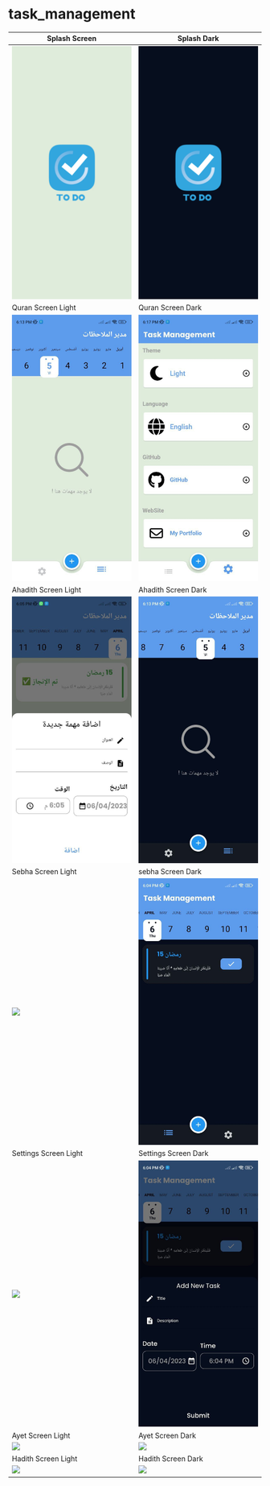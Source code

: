 # task_management

| Splash Screen | Splash Dark                       |
|------|-------------------------------------------|
|<img src="assets/images/splash.png" width="400">| <img src="assets/images/splash_dark.png" width="400"> |
| Quran Screen Light | Quran Screen Dark                       |
| <img src="assets/images/1.jpg" width="400"> | <img src="assets/images/7.jpg" width="400"> |
| Ahadith Screen Light |  Ahadith Screen Dark                       |
| <img src="assets/images/2.jpg" width="400"> | <img src="assets/images/8.jpg" width="400"> |
| Sebha Screen Light | sebha Screen Dark                       |
| <img src="assets/images/.jpg" width="400"> | <img src="assets/images/9.jpg" width="400"> |
| Settings Screen Light | Settings Screen Dark                       |
| <img src="assets/images/.jpg" width="400"> | <img src="assets/images/10.jpg" width="400"> |
| Ayet Screen Light | Ayet Screen Dark                       |
| <img src="assets/images/.jpg" width="400"> | <img src="assets/images/.jpg" width="400"> |
| Hadith Screen Light | Hadith Screen Dark                       |
| <img src="assets/images/.jpg" width="400"> | <img src="assets/images/.jpg" width="400"> |
